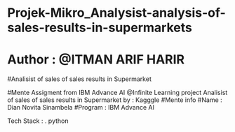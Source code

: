 # Projek-Mikro_Analysist-analysis-of-sales-results-in-supermarkets
# Author : @ITMAN ARIF HARIR
#Analisist of sales of sales results in Supermarket

#Mente Assigment from IBM Advance AI @Infinite Learning project Analisist of sales of sales results in Supermarket by : Kagggle
#Mente info 
#Name : Dian Novita Sinambela 
#Program : IBM Advance AI

Tech Stack : . python 

